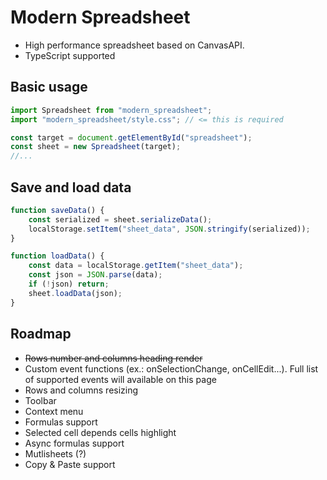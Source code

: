 # Modern Spreadsheet
- High performance spreadsheet based on CanvasAPI.
- TypeScript supported

## Basic usage
```ts
import Spreadsheet from "modern_spreadsheet";
import "modern_spreadsheet/style.css"; // <= this is required

const target = document.getElementById("spreadsheet");
const sheet = new Spreadsheet(target);
//...
```

## Save and load data
```ts
function saveData() {
	const serialized = sheet.serializeData();
	localStorage.setItem("sheet_data", JSON.stringify(serialized));
}

function loadData() {
	const data = localStorage.getItem("sheet_data");
	const json = JSON.parse(data);
	if (!json) return;
	sheet.loadData(json);
}
```

## Roadmap
  - ~~Rows number and columns heading render~~
- Custom event functions (ex.: onSelectionChange, onCellEdit...). Full list of supported events will available on this page
- Rows and columns resizing
- Toolbar
- Context menu
- Formulas support
- Selected cell depends cells highlight
- Async formulas support
- Mutlisheets (?)
- Copy & Paste support
